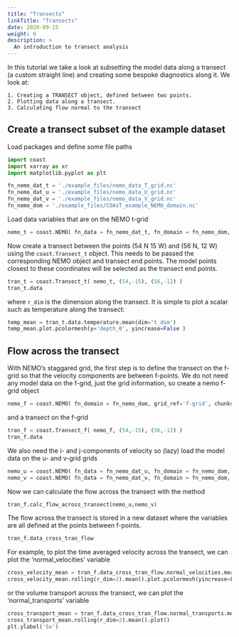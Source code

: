 ```yaml
---
title: "Transects"
linkTitle: "Transects"
date: 2020-09-15
weight: 6
description: >
  An introduction to transect analysis
---
```

In this tutorial we take a look at subsetting the model data along a transect (a custom straight line) and creating some bespoke diagnostics along it. We look at:

    1. Creating a TRANSECT object, defined between two points.
    2. Plotting data along a transect.
    3. Calculating flow normal to the transect

## Create a transect subset of the example dataset

Load packages and define some file paths


```python
import coast
import xarray as xr
import matplotlib.pyplot as plt

fn_nemo_dat_t = './example_files/nemo_data_T_grid.nc'
fn_nemo_dat_u = './example_files/nemo_data_U_grid.nc'
fn_nemo_dat_v = './example_files/nemo_data_V_grid.nc'
fn_nemo_dom = './example_files/COAsT_example_NEMO_domain.nc'
```

Load data variables that are on the NEMO t-grid


```python
nemo_t = coast.NEMO( fn_data = fn_nemo_dat_t, fn_domain = fn_nemo_dom, grid_ref = 't-grid', chunks={} )
```

Now create a transect between the points (54 N 15 W) and (56 N, 12 W) using the `coast.Transect_t` object. This needs to be passed the corresponding NEMO object and transect end points. The model points closest to these coordinates will be selected as the transect end points.


```python
tran_t = coast.Transect_t( nemo_t, (54,-15), (56,-12) )
tran_t.data
```

where `r_dim` is the dimension along the transect. It is simple to plot a scalar such as temperature along the transect:


```python
temp_mean = tran_t.data.temperature.mean(dim='t_dim')
temp_mean.plot.pcolormesh(y='depth_0', yincrease=False )
```

## Flow across the transect
With NEMO’s staggared grid, the first step is to define the transect on the f-grid so that the velocity components are between f-points. We do not need any model data on the f-grid, just the grid information, so create a nemo f-grid object


```python
nemo_f = coast.NEMO( fn_domain = fn_nemo_dom, grid_ref='f-grid', chunks={} )
```

and a transect on the f-grid


```python
tran_f = coast.Transect_f( nemo_f, (54,-15), (56,-12) )
tran_f.data
```

We also need the i- and j-components of velocity so (lazy) load the model data on the u- and v-grid grids


```python
nemo_u = coast.NEMO( fn_data = fn_nemo_dat_u, fn_domain = fn_nemo_dom, grid_ref='u-grid', chunks={} )
nemo_v = coast.NEMO( fn_data = fn_nemo_dat_v, fn_domain = fn_nemo_dom, grid_ref='v-grid', chunks={} )
```

Now we can calculate the flow across the transect with the method


```python
tran_f.calc_flow_across_transect(nemo_u,nemo_v)
```

The flow across the transect is stored in a new dataset where the variables are all defined at the points between f-points.


```python
tran_f.data_cross_tran_flow
```

For example, to plot the time averaged velocity across the transect, we can plot the ‘normal_velocities’ variable


```python
cross_velocity_mean = tran_f.data_cross_tran_flow.normal_velocities.mean(dim='t_dim')
cross_velocity_mean.rolling(r_dim=2).mean().plot.pcolormesh(yincrease=False,y='depth_0',cbar_kwargs={'label': 'm/s'})
```

or the volume transport across the transect, we can plot the ‘normal_transports’ variable


```python
cross_transport_mean = tran_f.data_cross_tran_flow.normal_transports.mean(dim='t_dim')
cross_transport_mean.rolling(r_dim=2).mean().plot()
plt.ylabel('Sv')
```
